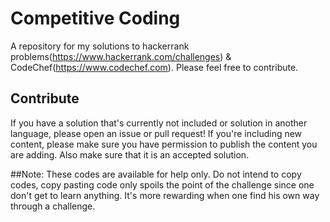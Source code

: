 # Competitive Coding
A repository for my solutions to hackerrank problems(https://www.hackerrank.com/challenges) & CodeChef(https://www.codechef.com).
Please feel free to contribute.

## Contribute
If you have a solution that's  currently not included or solution in another language, please open an issue or pull request! If you're including new content, please make sure you have permission to publish the content you are adding. Also make sure that it is an accepted solution.

##Note:
These codes are available for help only. Do not intend to copy codes, copy pasting code only spoils the point of the challenge since one don't get to learn anything. It's more rewarding when one find his own way through a challenge.

